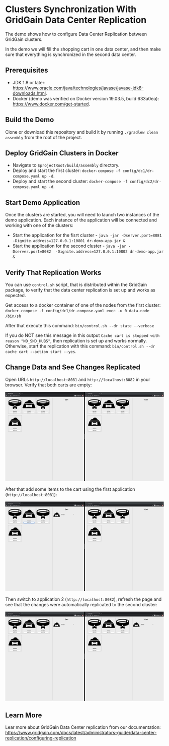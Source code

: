 # Clusters Synchronization With GridGain Data Center Replication

The demo shows how to configure Data Center Replication between GridGain clusters. 

In the demo we will fill the shopping cart in one data center, and then make sure that everything is synchronized 
in the second data center.

## Prerequisites

* JDK 1.8 or later: https://www.oracle.com/java/technologies/javase/javase-jdk8-downloads.html.
* Docker (demo was verified on Docker version 19.03.5, build 633a0ea): https://www.docker.com/get-started.

## Build the Demo

Clone or download this repository and build it by running `./gradlew clean assembly` from the root of the project.

## Deploy GridGain Clusters in Docker

* Navigate to `$projectRoot/build/assembly` directory.
* Deploy and start the first cluster: `docker-compose -f config/dc1/dr-compose.yaml up -d`.
* Deploy and start the second cluster: `docker-compose -f config/dc2/dr-compose.yaml up -d`.

## Start Demo Application

Once the clusters are started, you will need to launch two instances of the demo application. Each instance of the application will be connected and working with one of the clusters:
* Start the application for the fisrt cluster - `java -jar -Dserver.port=8081  -Dignite.address=127.0.0.1:10801 dr-demo-app.jar &`
* Start the application for the second cluster - `java -jar -Dserver.port=8082  -Dignite.address=127.0.0.1:10802 dr-demo-app.jar &`

## Verify That Replication Works

You can use `control.sh` script, that is distributed within the GridGain package, to verify that the data center replication is set up and works as expected.

Get access to a docker container of one of the nodes from the first cluster:
`docker-compose -f config/dc1/dr-compose.yaml exec -u 0 data-node /bin/sh` 

After that execute this command: `bin/control.sh --dr state --verbose` 

If you do NOT see this message in this output `Cache cart is stopped with reason "NO_SND_HUBS"`, then replication is set up and works normally. Otherwise, start the replication with this command: `bin/control.sh --dr cache cart --action start --yes`.

## Change Data and See Changes Replicated

Open URLs `http://localhost:8081` and `http://localhost:8082` in your browser. Verify that both carts are 
empty:

![Empty carts](images/empty_carts.png) 

After that add some items to the cart using the first application (`http://localhost:8081`):

![Item in the first cart](images/item_in_the_first_cart.png)

Then switch to application 2 (`http://localhost:8082`), refresh the page and see that the changes were automatically 
replicated to the second cluster:

![Item in both carts](images/item_in_both_carts.png)

## Learn More

Lear more about GridGain Data Center replication from our documentation: https://www.gridgain.com/docs/latest/administrators-guide/data-center-replication/configuring-replication
